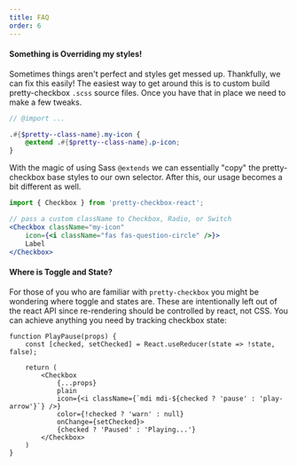 ```yaml
---
title: FAQ
order: 6
---
```


#### Something is Overriding my styles!
Sometimes things aren't perfect and styles get messed up. Thankfully, we can fix this easily! The easiest way to get around this is to custom build pretty-checkbox `.scss` source files. Once you have that in place we need to make a few tweaks.

```scss
// @import ...

.#{$pretty--class-name}.my-icon {
    @extend .#{$pretty--class-name}.p-icon;
}
```

With the magic of using Sass `@extends` we can essentially "copy" the pretty-checkbox base styles to our own selector. After this, our usage becomes a bit different as well.

```jsx
import { Checkbox } from 'pretty-checkbox-react';

// pass a custom className to Checkbox, Radio, or Switch
<Checkbox className="my-icon"
    icon={<i className="fas fas-question-circle" />}>
    Label
</Checkbox>
```

#### Where is Toggle and State?
For those of you who are familiar with `pretty-checkbox` you might be wondering where toggle and states are. These are intentionally left out of the react API since re-rendering should be controlled by react, not CSS. You can achieve anything you need by tracking checkbox state:

```plain
function PlayPause(props) {
    const [checked, setChecked] = React.useReducer(state => !state, false);

    return (
        <Checkbox
            {...props}
            plain
            icon={<i className={`mdi mdi-${checked ? 'pause' : 'play-arrow'}`} />}
            color={!checked ? 'warn' : null}
            onChange={setChecked}>
            {checked ? 'Paused' : 'Playing...'}
        </Checkbox>
    )
}
```
